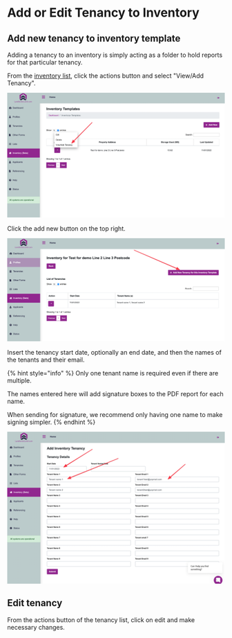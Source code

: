 # Add or Edit Tenancy to Inventory

## Add new tenancy to inventory template

Adding a tenancy to an inventory is simply acting as a folder to hold reports for that particular tenancy.

From the [inventory list](https://docs.landlordsguild.com/inventory), click the actions button and select "View/Add Tenancy".

![](<../.gitbook/assets/CleanShot 2022-01-11 at 11.21.34@2x.png>)

Click the add new button on the top right.

![](<../.gitbook/assets/CleanShot 2022-01-11 at 11.22.47@2x.png>)

Insert the tenancy start date, optionally an end date, and then the names of the tenants and their email.

{% hint style="info" %}
Only one tenant name is required even if there are multiple.

The names entered here will add signature boxes to the PDF report for each name.

&#x20;When sending for signature, we recommend only having one name to make signing simpler.
{% endhint %}

![](<../.gitbook/assets/CleanShot 2022-01-11 at 11.23.32@2x.png>)

## Edit tenancy

From the actions button of the tenancy list, click on edit and make necessary changes.
